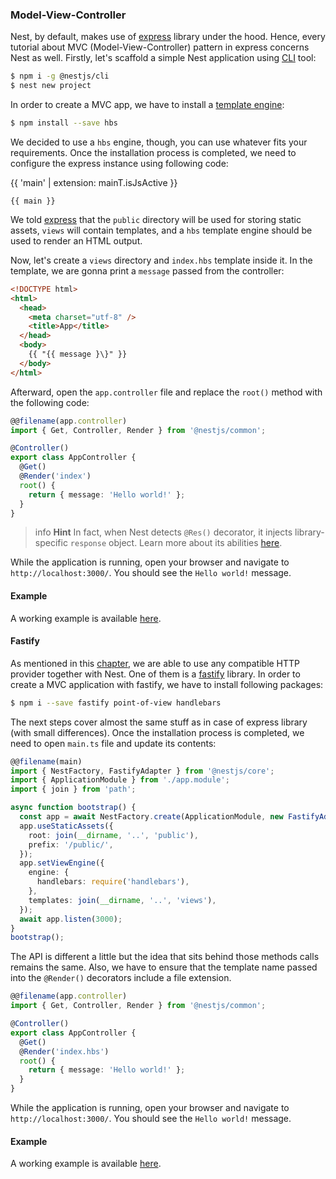 ### Model-View-Controller

Nest, by default, makes use of [express](https://github.com/expressjs/express) library under the hood. Hence, every tutorial about MVC (Model-View-Controller) pattern in express concerns Nest as well. Firstly, let's scaffold a simple Nest application using [CLI](https://github.com/nestjs/nest-cli) tool:

```bash
$ npm i -g @nestjs/cli
$ nest new project
```

In order to create a MVC app, we have to install a [template engine](http://expressjs.com/en/guide/using-template-engines.html):

```bash
$ npm install --save hbs
```

We decided to use a `hbs` engine, though, you can use whatever fits your requirements. Once the installation process is completed, we need to configure the express instance using following code:

  <span class="filename">
    {{ 'main' | extension: mainT.isJsActive }}
    <app-tabs #mainT></app-tabs>
  </span>
  <pre><code class="language-typescript">{{ main }}</code></pre>

We told [express](https://github.com/expressjs/express) that the `public` directory will be used for storing static assets, `views` will contain templates, and a `hbs` template engine should be used to render an HTML output.

Now, let's create a `views` directory and `index.hbs` template inside it. In the template, we are gonna print a `message` passed from the controller:

```html
<!DOCTYPE html>
<html>
  <head>
    <meta charset="utf-8" />
    <title>App</title>
  </head>
  <body>
    {{ "{{ message }\}" }}
  </body>
</html>
```

Afterward, open the `app.controller` file and replace the `root()` method with the following code:

```typescript
@@filename(app.controller)
import { Get, Controller, Render } from '@nestjs/common';

@Controller()
export class AppController {
  @Get()
  @Render('index')
  root() {
    return { message: 'Hello world!' };
  }
}
```

> info **Hint** In fact, when Nest detects `@Res()` decorator, it injects library-specific `response` object. Learn more about its abilities [here](http://expressjs.com/en/api.html).

While the application is running, open your browser and navigate to `http://localhost:3000/`. You should see the `Hello world!` message.

#### Example

A working example is available [here](https://github.com/nestjs/nest/tree/master/sample/15-mvc).

#### Fastify

As mentioned in this [chapter](/techniques/http-performance), we are able to use any compatible HTTP provider together with Nest. One of them is a [fastify](https://github.com/fastify/fastify) library. In order to create a MVC application with fastify, we have to install following packages:

```bash
$ npm i --save fastify point-of-view handlebars
```

The next steps cover almost the same stuff as in case of express library (with small differences). Once the installation process is completed, we need to open `main.ts` file and update its contents:

```typescript
@@filename(main)
import { NestFactory, FastifyAdapter } from '@nestjs/core';
import { ApplicationModule } from './app.module';
import { join } from 'path';

async function bootstrap() {
  const app = await NestFactory.create(ApplicationModule, new FastifyAdapter());
  app.useStaticAssets({
    root: join(__dirname, '..', 'public'),
    prefix: '/public/',
  });
  app.setViewEngine({
    engine: {
      handlebars: require('handlebars'),
    },
    templates: join(__dirname, '..', 'views'),
  });
  await app.listen(3000);
}
bootstrap();
```

The API is different a little but the idea that sits behind those methods calls remains the same. Also, we have to ensure that the template name passed into the `@Render()` decorators include a file extension.

```typescript
@@filename(app.controller)
import { Get, Controller, Render } from '@nestjs/common';

@Controller()
export class AppController {
  @Get()
  @Render('index.hbs')
  root() {
    return { message: 'Hello world!' };
  }
}
```

While the application is running, open your browser and navigate to `http://localhost:3000/`. You should see the `Hello world!` message.

#### Example

A working example is available [here](https://github.com/nestjs/nest/tree/master/sample/17-mvc-fastify).
